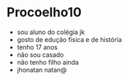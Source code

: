 # Procoelho10 
- sou aluno do colégia jk 
- gosto de edução fisica e de história 
- tenho 17 anos
- não sou casado 
- não tenho filho ainda
- jhonatan natan@
